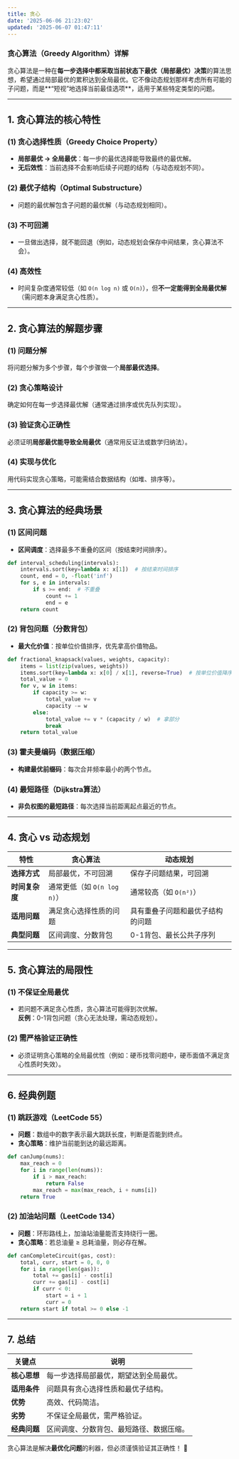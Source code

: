 ```yaml
---
title: 贪心
date: '2025-06-06 21:23:02'
updated: '2025-06-07 01:47:11'
---
```

### **贪心算法（Greedy Algorithm）详解**
贪心算法是一种在**每一步选择中都采取当前状态下最优（局部最优）决策**的算法思想，希望通过局部最优的累积达到全局最优。它不像动态规划那样考虑所有可能的子问题，而是**“短视”地选择当前最佳选项**，适用于某些特定类型的问题。

---

## **1. 贪心算法的核心特性**
### **(1) 贪心选择性质（Greedy Choice Property）**
+ **局部最优 → 全局最优**：每一步的最优选择能导致最终的最优解。
+ **无后效性**：当前选择不会影响后续子问题的结构（与动态规划不同）。

### **(2) 最优子结构（Optimal Substructure）**
+ 问题的最优解包含子问题的最优解（与动态规划相同）。

### **(3) 不可回溯**
+ 一旦做出选择，就不能回退（例如，动态规划会保存中间结果，贪心算法不会）。

### **(4) 高效性**
+ 时间复杂度通常较低（如 `O(n log n)` 或 `O(n)`），但**不一定能得到全局最优解**（需问题本身满足贪心性质）。

---

## **2. 贪心算法的解题步骤**
### **(1) 问题分解**
将问题分解为多个步骤，每个步骤做一个**局部最优选择**。

### **(2) 贪心策略设计**
确定如何在每一步选择最优解（通常通过排序或优先队列实现）。

### **(3) 验证贪心正确性**
必须证明**局部最优能导致全局最优**（通常用反证法或数学归纳法）。

### **(4) 实现与优化**
用代码实现贪心策略，可能需结合数据结构（如堆、排序等）。

---

## **3. 贪心算法的经典场景**
### **(1) 区间问题**
+ **区间调度**：选择最多不重叠的区间（按结束时间排序）。

```python
def interval_scheduling(intervals):
    intervals.sort(key=lambda x: x[1])  # 按结束时间排序
    count, end = 0, -float('inf')
    for s, e in intervals:
        if s >= end:  # 不重叠
            count += 1
            end = e
    return count
```

### **(2) 背包问题（分数背包）**
+ **最大化价值**：按单位价值排序，优先拿高价值物品。

```python
def fractional_knapsack(values, weights, capacity):
    items = list(zip(values, weights))
    items.sort(key=lambda x: x[0] / x[1], reverse=True)  # 按单位价值降序
    total_value = 0
    for v, w in items:
        if capacity >= w:
            total_value += v
            capacity -= w
        else:
            total_value += v * (capacity / w)  # 拿部分
            break
    return total_value
```

### **(3) 霍夫曼编码（数据压缩）**
+ **构建最优前缀码**：每次合并频率最小的两个节点。

### **(4) 最短路径（Dijkstra算法）**
+ **非负权图的最短路径**：每次选择当前距离起点最近的节点。

---

## **4. 贪心 vs 动态规划**
| **特性** | **贪心算法** | **动态规划** |
| --- | --- | --- |
| **选择方式** | 局部最优，不可回溯 | 保存子问题结果，可回溯 |
| **时间复杂度** | 通常更低（如 `O(n log n)`） | 通常较高（如 `O(n²)`） |
| **适用问题** | 满足贪心选择性质的问题 | 具有重叠子问题和最优子结构的问题 |
| **典型问题** | 区间调度、分数背包 | 0-1背包、最长公共子序列 |


---

## **5. 贪心算法的局限性**
### **(1) 不保证全局最优**
+ 若问题不满足贪心性质，贪心算法可能得到次优解。  
**反例**：0-1背包问题（贪心无法处理，需动态规划）。

### **(2) 需严格验证正确性**
+ 必须证明贪心策略的全局最优性（例如：硬币找零问题中，硬币面值不满足贪心性质时失效）。

---

## **6. 经典例题**
### **(1) 跳跃游戏（LeetCode 55）**
+ **问题**：数组中的数字表示最大跳跃长度，判断是否能到终点。
+ **贪心策略**：维护当前能到达的最远距离。

```python
def canJump(nums):
    max_reach = 0
    for i in range(len(nums)):
        if i > max_reach:
            return False
        max_reach = max(max_reach, i + nums[i])
    return True
```

### **(2) 加油站问题（LeetCode 134）**
+ **问题**：环形路线上，加油站油量能否支持绕行一圈。
+ **贪心策略**：若总油量 ≥ 总耗油量，则必存在解。

```python
def canCompleteCircuit(gas, cost):
    total, curr, start = 0, 0, 0
    for i in range(len(gas)):
        total += gas[i] - cost[i]
        curr += gas[i] - cost[i]
        if curr < 0:
            start = i + 1
            curr = 0
    return start if total >= 0 else -1
```

---

## **7. 总结**
| **关键点** | **说明** |
| --- | --- |
| **核心思想** | 每一步选择局部最优，期望达到全局最优。 |
| **适用条件** | 问题具有贪心选择性质和最优子结构。 |
| **优势** | 高效、代码简洁。 |
| **劣势** | 不保证全局最优，需严格验证。 |
| **经典问题** | 区间调度、分数背包、最短路径、数据压缩。 |


贪心算法是解决**最优化问题**的利器，但必须谨慎验证其正确性！ 🚀

